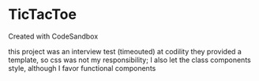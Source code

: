 # TicTacToe
Created with CodeSandbox

this project was an interview test (timeouted) at codility
they provided a template, so css was not my responsibility; I also let the class components style, although I favor functional components
